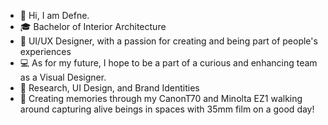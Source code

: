 - 👋 Hi, I am Defne.
- 🎓 Bachelor of Interior Architecture
- 🌃 UI/UX Designer, with a passion for creating and being part of people's experiences
- 💻 As for my future, I hope to be a part of a curious and enhancing team as a Visual Designer.
- 🦾 Research, UI Design, and Brand Identities
- 📸 Creating memories through my CanonT70 and Minolta EZ1 walking around capturing alive beings in spaces with 35mm film on a good day!

<!---
defnexdogan/defnexdogan is a ✨ special ✨ repository because its `README.md` (this file) appears on your GitHub profile.
You can click the Preview link to take a look at your changes.
--->

